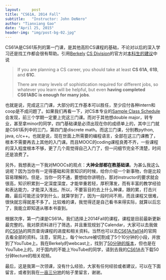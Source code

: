```yaml
---
layout:     post
title: "CS61A, 2014 Fall"
subtitle:   "Instructor: John DeNero"
author: "Tianxiang Gao"
date: "April 25, 2015"
header-img: "img/post-bg-02.jpg"
---
```


CS61A是CS61系列的第一门课，是其他高阶CS课程的基础，不论对以后的深入学习还是找工作都会很有帮助。引用[Berkely][#1]
 [CS Division][#2]的官方对[本科生的建议][#3]中说

> If you are planning a CS career, you should take at least **CS 61A**, **61B**, and **61C**.
>
> There are many levels of sophistication required for different jobs, so whatever you learn will be helpful, but even **having completed CS61ABC is enough for many jobs**.

也就是说，完成这三门课，大部分的工作基本可以胜任，至少应付各种intern和coop是不成问题了。如果我们再看一下，对CS本专业的<a href="http://www.eecs.berkeley.edu/csugrad/freshman-samples.pdf" target="_blank">Sample Class Schedule</a>会发现，前三个学期一定要上完这三门课。而对于其他想double major，转专业，甚至拿minor的同学，四门基础课是必须出现在你的成绩单上的，其中三门就是CS61系列中的三门，第四门是discrete math。而这三门课，分别教python, java, c/c++。也就是说，现在世面上所需要的编程语言，全部在这三门课教了，根本不需要再去上其他的入门课。而且MOOC的coding课程良莠不齐，一些课程的深入程度根本不够，更了几个周觉得自己入门了，但一问细节完全不清楚，时间还是浪费了。

另外，我想表达一下我对MOOCs的观点：<strong>大神全部都在教基础课</strong>。为甚么我这么说呢？因为当你有一定得基础和背景知识的时候，给你介绍一个新事物，你是比较容易理解的。但是，当你一窍不通，要想给你讲明白，那对instructor的要求就会很高，知识积累到一定深度深度，才能举重若轻，厚积薄发，而有丰富的教学经验和表达能力，才能深入浅出。所以，不要盲目的去上什么神课，跟的累，打击兴趣，最后可能还没学到什么，就算学到了，因为一段时间不用，而且课程又很难，很快就忘得就差不多了。比较难的课，我觉得还是自己看书来得实际，就算以后忘了，我能立即知道从哪本书查到。

根据次序，第一门课是CS61A，我们选择上2014Fall的课程，课程是目前最新更新最完整的。我对原资料进行了筛选，并且重现规划了Calendar，大家可以去我做的[CS61A](#4)的网页查询课程的进度和相关资料。当然也可以去[CS61A/fall14](http://www-inst.eecs.berkeley.edu/~cs61a/fa14/about.html)的官网去看全部的资料。注意，官网上，每个lecture被切割成了5个10分钟的小段，并放到了YouTube上。我在Berkely的webcast上，找到了[50分钟的版本](http://webcast.berkeley.edu/playlist#c,d,Computer_Science,-XXv-cvA_iDbsAvTYyJnMkObr12IIkyg)，但也是在YouTube上的。对于国内的不能上YouTube的同学，请到去我的[CS61A](#4)去下载50分钟lecture的相关视频。

最后，这是我第一次领课，没有什么经验，大家有任何经验或者建议，可以在下面留言，或者到我在[一亩三分地](http://www.1point3acres.com/bbs/thread-132595-1-1.html)的帖子里留言，谢谢。

[#1]:http://www.berkeley.edu/
[#2]:http://www.cs.berkeley.edu/
[#3]:http://www.eecs.berkeley.edu/csugrad/index.shtml
[#4]:http://gaotx.com/cs61a